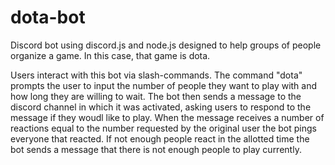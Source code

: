 # dota-bot
Discord bot using discord.js and node.js designed to help groups of people organize a game. In this case, that game is dota.  

Users interact with this bot via slash-commands. The command "dota" prompts the user to input the number of people they want to play with and how long they are willing
to wait. The bot then sends a message to the discord channel in which it was activated, asking users to respond to the message if they woudl like to play. When the 
message receives a number of reactions equal to the number requested by the original user the bot pings everyone that reacted. If not enough people react in the allotted
time the bot sends a message that there is not enough people to play currently. 

